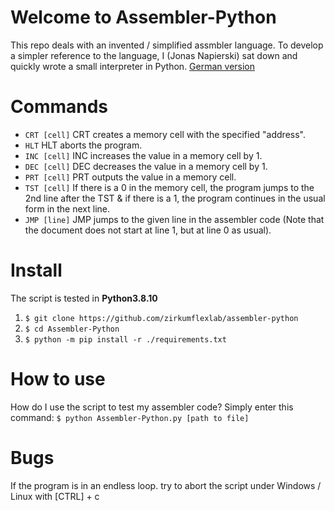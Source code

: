 # Welcome to Assembler-Python 
This repo deals with an invented / simplified assmbler language. To develop a simpler reference to the language, I (Jonas Napierski) sat down and quickly wrote a small interpreter in Python.
[German version](https://github.com/zirkumflexlab/Assembler-Python/blob/master/README.md)
# Commands
- ``CRT [cell]`` CRT creates a memory cell with the specified "address".
- ``HLT`` HLT aborts the program.
- ``INC [cell]`` INC increases the value in a memory cell by 1.
- ``DEC [cell]`` DEC decreases the value in a memory cell by 1.
- ``PRT [cell]`` PRT outputs the value in a memory cell.
- ``TST [cell]`` If there is a 0 in the memory cell, the program jumps to the 2nd line after the TST & if there is a 1, the program continues in the usual form in the next line.
- ``JMP [line]`` JMP jumps to the given line in the assembler code (Note that the document does not start at line 1, but at line 0 as usual).

# Install
The script is tested in **Python3.8.10**

1. ``$ git clone https://github.com/zirkumflexlab/assembler-python``
2. ``$ cd Assembler-Python``
3. ``$ python -m pip install -r ./requirements.txt``

# How to use

How do I use the script to test my assembler code? Simply enter this command:
``$ python Assembler-Python.py [path to file]``

# Bugs
If the program is in an endless loop. try to abort the script under Windows / Linux with [CTRL] + c

